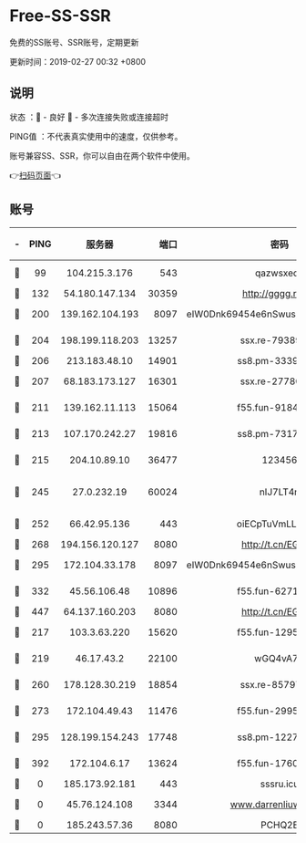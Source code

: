 # Free-SS-SSR

免费的SS账号、SSR账号，定期更新

更新时间：2019-02-27 00:32 +0800

## 说明

状态     ：🙂 - 良好 🙁 - 多次连接失败或连接超时

PING值   ：不代表真实使用中的速度，仅供参考。

账号兼容SS、SSR，你可以自由在两个软件中使用。

👉[扫码页面](https://liesauer.github.io/free-ss-ssr.github.io/)👈

## 账号

|-|PING|服务器|端口|密码|加密方式|区域|
|:----:|:----:|:-----:|-----:|:----:|:----:|:----:|
|🙂|99|104.215.3.176|543|qazwsxedc|aes-256-gcm|JP|
|🙂|132|54.180.147.134|30359|http://gggg.rocks|chacha20|KR|
|🙂|200|139.162.104.193|8097|eIW0Dnk69454e6nSwuspv9DmS201tQ0D|aes-256-cfb|JP|
|🙂|204|198.199.118.203|13257|ssx.re-79389209|aes-256-cfb|US|
|🙂|206|213.183.48.10|14901|ss8.pm-33399389|rc4-md5|RU|
|🙂|207|68.183.173.127|16301|ssx.re-27780597|aes-256-cfb|US|
|🙂|211|139.162.11.113|15064|f55.fun-91846921|aes-256-cfb|SG|
|🙂|213|107.170.242.27|19816|ss8.pm-73178882|aes-256-cfb|US|
|🙂|215|204.10.89.10|36477|123456|aes-256-cfb|US|
|🙂|245|27.0.232.19|60024|nIJ7LT4n|xchacha20-ietf-poly1305|HK|
|🙂|252|66.42.95.136|443|oiECpTuVmLLxk4Ts|aes-256-cfb|US|
|🙂|268|194.156.120.127|8080|http://t.cn/EGJIyrl|rc4-md5|RU|
|🙂|295|172.104.33.178|8097|eIW0Dnk69454e6nSwuspv9DmS201tQ0D|aes-256-cfb|SG|
|🙂|332|45.56.106.48|10896|f55.fun-62719865|aes-256-cfb|US|
|🙂|447|64.137.160.203|8080|http://t.cn/EGJIyrl|rc4-md5|CA|
|🙂|217|103.3.63.220|15620|f55.fun-12950229|aes-256-cfb|SG|
|🙂|219|46.17.43.2|22100|wGQ4vA7D|aes-256-gcm|RU|
|🙂|260|178.128.30.219|18854|ssx.re-85797399|aes-256-cfb|SG|
|🙂|273|172.104.49.43|11476|f55.fun-29951648|aes-256-cfb|SG|
|🙂|295|128.199.154.243|17748|ss8.pm-12277718|aes-256-cfb|SG|
|🙂|392|172.104.6.17|13624|f55.fun-17607418|aes-256-cfb|US|
|🙁|0|185.173.92.181|443|sssru.icu|rc4-md5|RU|
|🙁|0|45.76.124.108|3344|www.darrenliuwei.com|aes-256-cfb|AU|
|🙁|0|185.243.57.36|8080|PCHQ2E|rc4-md5|US|
